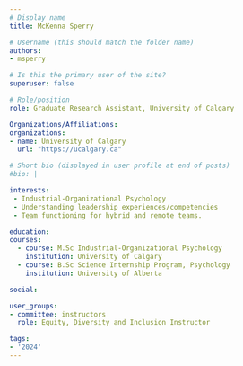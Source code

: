 ```yaml
---
# Display name
title: McKenna Sperry

# Username (this should match the folder name)
authors:
- msperry

# Is this the primary user of the site?
superuser: false

# Role/position
role: Graduate Research Assistant, University of Calgary

Organizations/Affiliations:
organizations:
- name: University of Calgary
  url: "https://ucalgary.ca"

# Short bio (displayed in user profile at end of posts)
#bio: |

interests:
 - Industrial-Organizational Psychology
 - Understanding leadership experiences/competencies
 - Team functioning for hybrid and remote teams.

education:
courses:
  - course: M.Sc Industrial-Organizational Psychology
    institution: University of Calgary
  - course: B.Sc Science Internship Program, Psychology
    institution: University of Alberta

social:

user_groups:
- committee: instructors
  role: Equity, Diversity and Inclusion Instructor

tags:
- '2024'
---
```

